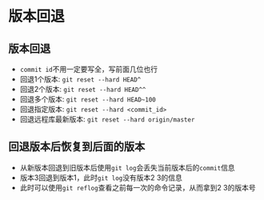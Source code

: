 # 版本回退

## 版本回退
* `commit id`不用一定要写全，写前面几位也行
* 回退1个版本: `git reset --hard HEAD^`
* 回退2个版本: `git reset --hard HEAD^^`
* 回退多个版本: `git reset --hard HEAD~100`
* 回退指定版本: `git reset --hard <commit_id>`
* 回退远程库最新版本: `git reset --hard origin/master`

## 回退版本后恢复到后面的版本
* 从新版本回退到旧版本后使用`git log`会丢失当前版本后的`commit`信息
* 版本3回退到版本1，此时`git log`没有版本2 3的信息
* 此时可以使用`git reflog`查看之前每一次的命令记录，从而拿到2 3的版本号


